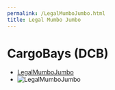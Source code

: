 ```yaml
---
permalink: /LegalMumboJumbo.html
title: Legal Mumbo Jumbo
---
```


<!--
LegalMumboJumbo.md v1.0.3.0
CargoBays (DCB)
created: 01 Feb 2022
updated: 07 Mar 2022
-->

# CargoBays (DCB)

* [LegalMumboJumbo](/LegalMumboJumbo/License.htm)
* ![LegalMumboJumbo](/LegalMumboJumbo/FORUM-01.png)
<!-- * ![LegalMumboJumbo](/LegalMumboJumbo/Forum-Beale-explicit-permission) -->

<!-- this file CC BY-NC-ND 3.0 Unported by zer0Kerbal-->
